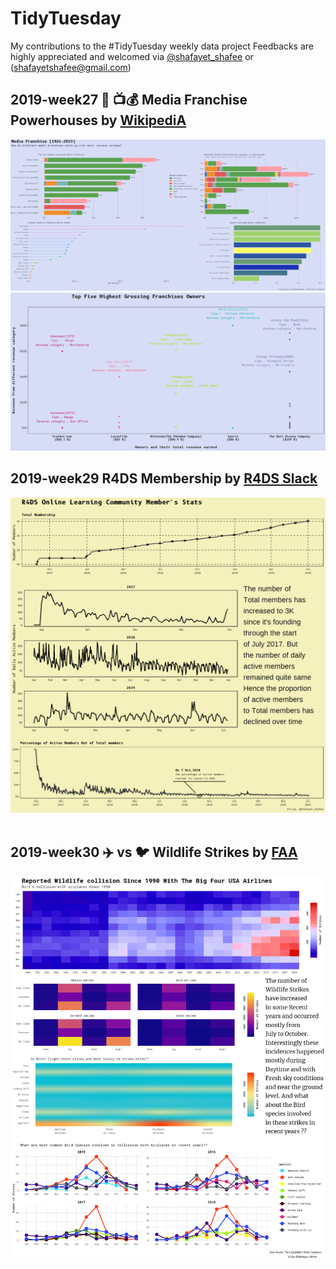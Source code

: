 # TidyTuesday
My contributions to the #TidyTuesday weekly data project
Feedbacks are highly appreciated and welcomed via [@shafayet_shafee](https://twitter.com/shafayet_shafee) or (shafayetshafee@gmail.com)

## 2019-week27 :movie_camera: :tv::moneybag: Media Franchise Powerhouses by [WikipediA](https://en.wikipedia.org/wiki/List_of_highest-grossing_media_franchises)
![](https://github.com/shafayetShafee/TidyTuesday/blob/readme_edit/Plots/Media-franchise.png)
![](https://github.com/shafayetShafee/TidyTuesday/blob/master/Plots/media-point.png)
## 2019-week29 R4DS Membership by [R4DS Slack](https://join.slack.com/t/rfordatascience/shared_invite/enQtMzA1Nzk1MjIzNDczLTY0OTVlMzM3ZTU5ZjA3NWE5ZDkxOGVmNjRjODQ2YmRjMzg4NWQxMDAxZTcwNzViZTczOThiNzBhYWJhZDM2ZTU)
![](https://github.com/shafayetShafee/TidyTuesday/blob/readme_edit/Plots/R4DS_daily_activity.png)
![]()
## 2019-week30 :airplane: vs :bird: Wildlife Strikes by [FAA](https://wildlife.faa.gov/)
![](https://github.com/shafayetShafee/TidyTuesday/blob/master/Plots/wildlife_strikes-01.png)

